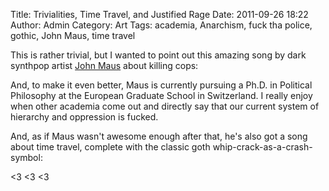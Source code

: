 Title: Trivialities, Time Travel, and Justified Rage
Date: 2011-09-26 18:22
Author: Admin
Category: Art
Tags: academia, Anarchism, fuck tha police, gothic, John Maus, time travel

This is rather trivial, but I wanted to point out this amazing song by
dark synthpop artist [John Maus][] about killing cops:

And, to make it even better, Maus is currently pursuing a Ph.D. in
Political Philosophy at the European Graduate School in Switzerland. I
really enjoy when other academia come out and directly say that our
current system of hierarchy and oppression is fucked.

And, as if Maus wasn't awesome enough after that, he's also got a song
about time travel, complete with the classic goth
whip-crack-as-a-crash-symbol:

\<3 \<3 \<3

  [John Maus]: http://mausspace.com/
